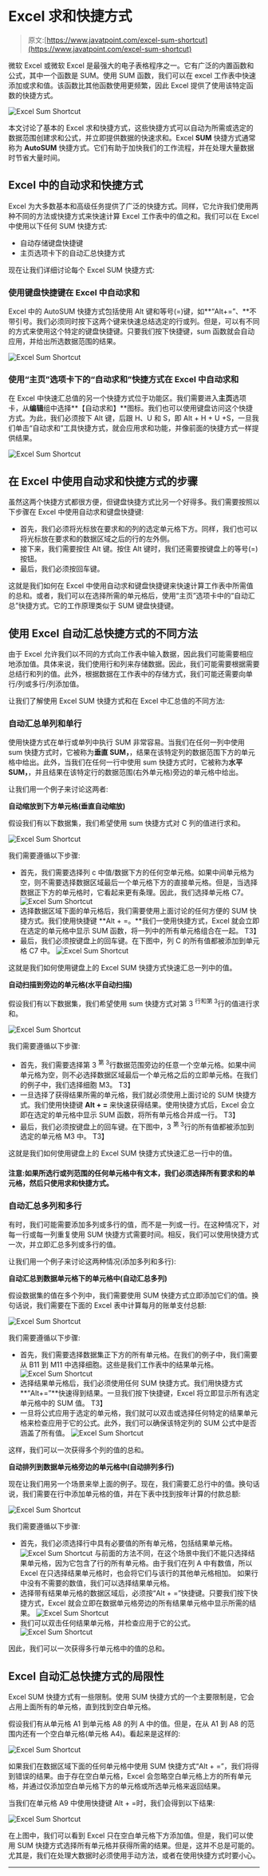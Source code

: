 # Excel 求和快捷方式

> 原文:[https://www.javatpoint.com/excel-sum-shortcut](https://www.javatpoint.com/excel-sum-shortcut)

微软 Excel 或微软 Excel 是最强大的电子表格程序之一。它有广泛的内置函数和公式，其中一个函数是 SUM。使用 SUM 函数，我们可以在 excel 工作表中快速添加或求和值。该函数比其他函数使用更频繁，因此 Excel 提供了使用该特定函数的快捷方式。

![Excel Sum Shortcut](../Images/9647574893011e9402d75e1e7aac13ea.png)

本文讨论了基本的 Excel 求和快捷方式，这些快捷方式可以自动为所需或选定的数据范围创建求和公式，并立即提供数据的快速求和。Excel **SUM** 快捷方式通常称为 **AutoSUM** 快捷方式。它们有助于加快我们的工作流程，并在处理大量数据时节省大量时间。

## Excel 中的自动求和快捷方式

Excel 为大多数基本和高级任务提供了广泛的快捷方式。同样，它允许我们使用两种不同的方法或快捷方式来快速计算 Excel 工作表中的值之和。我们可以在 Excel 中使用以下任何 SUM 快捷方式:

*   自动存储键盘快捷键
*   主页选项卡下的自动汇总快捷方式

现在让我们详细讨论每个 Excel SUM 快捷方式:

### 使用键盘快捷键在 Excel 中自动求和

Excel 中的 AutoSUM 快捷方式包括使用 Alt 键和等号(=)键，如**“Alt+=”、**不带引号。我们必须同时按下这两个键来快速总结选定的行或列。但是，可以有不同的方式来使用这个特定的键盘快捷键。只要我们按下快捷键，sum 函数就会自动应用，并给出所选数据范围的结果。

![Excel Sum Shortcut](../Images/672006c5051c523c895603a61746766e.png)

### 使用“主页”选项卡下的“自动求和”快捷方式在 Excel 中自动求和

在 Excel 中快速汇总值的另一个快捷方式位于功能区。我们需要进入**主页**选项卡，从**编辑**组中选择**【自动求和】**图标。我们也可以使用键盘访问这个快捷方式。为此，我们必须按下 Alt 键，后跟 H、U 和 S，即 Alt + H + U +S，一旦我们单击“自动求和”工具快捷方式，就会应用求和功能，并像前面的快捷方式一样提供结果。

![Excel Sum Shortcut](../Images/d51f47462d3331a1092a0af65568187e.png)

## 在 Excel 中使用自动求和快捷方式的步骤

虽然这两个快捷方式都很方便，但键盘快捷方式比另一个好得多。我们需要按照以下步骤在 Excel 中使用自动求和键盘快捷键:

*   首先，我们必须将光标放在要求和的列的选定单元格下方。同样，我们也可以将光标放在要求和的数据区域之后的行的左外侧。
*   接下来，我们需要按住 Alt 键。按住 Alt 键时，我们还需要按键盘上的等号(=)按钮。
*   最后，我们必须按回车键。

这就是我们如何在 Excel 中使用自动求和键盘快捷键来快速计算工作表中所需值的总和。或者，我们可以在选择所需的单元格后，使用“主页”选项卡中的“自动汇总”快捷方式。它的工作原理类似于 SUM 键盘快捷键。

## 使用 Excel 自动汇总快捷方式的不同方法

由于 Excel 允许我们以不同的方式向工作表中输入数据，因此我们可能需要相应地添加值。具体来说，我们使用行和列来存储数据。因此，我们可能需要根据需要总结行和列的值。此外，根据数据在工作表中的存储方式，我们可能还需要向单行/列或多行/列添加值。

让我们了解使用 Excel SUM 快捷方式和在 Excel 中汇总值的不同方法:

### 自动汇总单列和单行

使用快捷方式在单行或单列中执行 SUM 非常容易。当我们在任何一列中使用 sum 快捷方式时，它被称为**垂直 SUM，**，结果在该特定列的数据范围下方的单元格中给出。此外，当我们在任何一行中使用 sum 快捷方式时，它被称为**水平 SUM，**，并且结果在该特定行的数据范围(右外单元格)旁边的单元格中给出。

让我们用一个例子来讨论这两者:

**自动缩放到下方单元格(垂直自动缩放)**

假设我们有以下数据集，我们希望使用 sum 快捷方式对 C 列的值进行求和。

![Excel Sum Shortcut](../Images/74caf37be14a6a89675f2e9f9e5408a5.png)

我们需要遵循以下步骤:

*   首先，我们需要选择列 c 中值/数据下方的任何空单元格。如果中间单元格为空，则不需要选择数据区域最后一个单元格下方的直接单元格。但是，当选择数据正下方的单元格时，它看起来更有条理。因此，我们选择单元格 C7。
    ![Excel Sum Shortcut](../Images/9dc9a3aca6ad02ce6a7df66d432e0846.png)
*   选择数据区域下面的单元格后，我们需要使用上面讨论的任何方便的 SUM 快捷方式。我们使用快捷键 **Alt + =。**我们一使用快捷方式，Excel 就会立即在选定的单元格中显示 SUM 函数，将一列中的所有单元格组合在一起。
    T3】
*   最后，我们必须按键盘上的回车键。在下图中，列 C 的所有值都被添加到单元格 C7 中。
    ![Excel Sum Shortcut](../Images/808e5d3ba38cbe2ddbc4301fe7fbf3f3.png)

这就是我们如何使用键盘上的 Excel SUM 快捷方式快速汇总一列中的值。

**自动扫描到旁边的单元格(水平自动扫描)**

假设我们有以下数据集，我们希望使用 sum 快捷方式对第 3 <sup>行和第 3</sup>行的值进行求和。

![Excel Sum Shortcut](../Images/515b0f59e7c90d0e95a6b7b7bdfd30e6.png)

我们需要遵循以下步骤:

*   首先，我们需要选择第 3 <sup>第 3</sup>行数据范围旁边的任意一个空单元格。如果中间单元格为空，则不必选择数据区域最后一个单元格之后的立即单元格。在我们的例子中，我们选择细胞 M3。
    T3】
*   一旦选择了获得结果所需的单元格，我们就必须使用上面讨论的 SUM 快捷方式。我们使用快捷键 **Alt + =** 来快速获得结果。使用快捷方式后，Excel 会立即在选定的单元格中显示 SUM 函数，将所有单元格合并成一行。
    T3】
*   最后，我们必须按键盘上的回车键。在下图中，3 <sup>第 3</sup>行的所有值都被添加到选定的单元格 M3 中。
    T3】

这就是我们如何使用键盘上的 Excel SUM 快捷方式快速汇总一行中的值。

#### 注意:如果所选行或列范围的任何单元格中有文本，我们必须选择所有要求和的单元格，然后只使用求和快捷方式。

### 自动汇总多列和多行

有时，我们可能需要添加多列或多行的值，而不是一列或一行。在这种情况下，对每一行或每一列重复使用 SUM 快捷方式需要时间。相反，我们可以使用快捷方式一次，并立即汇总多列或多行的值。

让我们用一个例子来讨论这两种情况(添加多列和多行):

**自动汇总到数据单元格下的单元格中(自动汇总多列)**

假设数据集的值在多个列中，我们需要使用 SUM 快捷方式立即添加它们的值。换句话说，我们需要在下面的 Excel 表中计算每月的账单支付总额:

![Excel Sum Shortcut](../Images/47e9abc842cd85961cc3c61ccc7a7ffc.png)

我们需要遵循以下步骤:

*   首先，我们需要选择数据集正下方的所有单元格。在我们的例子中，我们需要从 B11 到 M11 中选择细胞。这些是我们工作表中的结果单元格。
    ![Excel Sum Shortcut](../Images/bfd32a50c5cd374a987d4291fdd21aec.png)
*   选择结果单元格后，我们必须使用任何 SUM 快捷方式。我们用快捷方式**“Alt+=”**快速得到结果。一旦我们按下快捷键，Excel 将立即显示所有选定单元格中的 SUM 值。
    T3】
*   一旦将公式应用于选定的单元格，我们就可以双击或选择任何特定的结果单元格来检查应用于它的公式。此外，我们可以确保该特定列的 SUM 公式中是否涵盖了所有值。
    ![Excel Sum Shortcut](../Images/21e279c05feb8c1f82d14d4d838236bd.png)

这样，我们可以一次获得多个列的值的总和。

**自动排列到数据单元格旁边的单元格中(自动排列多行)**

现在让我们用另一个场景来举上面的例子。现在，我们需要汇总行中的值。换句话说，我们需要在行中添加单元格的值，并在下表中找到按年计算的付款总额:

![Excel Sum Shortcut](../Images/f12e84525fc9445bc3cfb7b7158a2b1a.png)

我们需要遵循以下步骤:

*   首先，我们必须选择行中具有必要值的所有单元格，包括结果单元格。
    ![Excel Sum Shortcut](../Images/122991fc41ee756c78d26af85e18d660.png)
    与前面的方法不同，在这个场景中我们不能只选择结果单元格，因为它包含了行的所有单元格。由于我们在列 A 中有数值，所以 Excel 在只选择结果单元格时，也会将它们与该行的其他单元格相加。
    如果行中没有不需要的数值，我们可以选择结果单元格。
*   选择带有结果单元格的数据区域后，必须按“Alt + =”快捷键。只要我们按下快捷方式，Excel 就会立即在数据单元格旁边的所有结果单元格中显示所需的结果。
    ![Excel Sum Shortcut](../Images/9c568c3522d2ec737feac74834a19302.png)
*   我们可以双击任何结果单元格，并检查应用于它的公式。
    ![Excel Sum Shortcut](../Images/f2a9fc587cd617a535dd172a43e6d596.png)

因此，我们可以一次获得多行单元格中的值的总和。

## Excel 自动汇总快捷方式的局限性

Excel SUM 快捷方式有一些限制。使用 SUM 快捷方式的一个主要限制是，它会占用上面所有的单元格，直到找到空白单元格。

假设我们有从单元格 A1 到单元格 A8 的列 A 中的值。但是，在从 A1 到 A8 的范围内还有一个空白单元格(单元格 A4)。看起来是这样的:

![Excel Sum Shortcut](../Images/83449de998527699a531b56b404160f1.png)

如果我们在数据区域下面的任何单元格中使用 SUM 快捷方式“Alt + =”，我们将得到错误的结果。由于存在空白单元格，Excel 会忽略空白单元格上方的所有单元格，并通过仅添加空白单元格下方的单元格或所选单元格来返回结果。

当我们在单元格 A9 中使用快捷键 Alt + =时，我们会得到以下结果:

![Excel Sum Shortcut](../Images/9c336b892b3b6eb8fad7b3c31cd2e6f0.png)

在上图中，我们可以看到 Excel 只在空白单元格下方添加值。但是，我们可以使用 SUM 快捷方式选择所有单元格并获得所需的结果。但是，这并不总是可能的。尤其是，我们在处理大数据时必须使用手动方法，或者在使用快捷方式时要小心。

* * *
